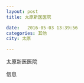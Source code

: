 ```yaml
--- 
layout: post 
title: 太原新医医院

date:   2016-05-03 13:39:56 
categories: 其他  
city: 太原
  
--- 
```

   
太原新医医院

信息


